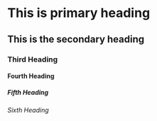 # This is primary heading
## This is the secondary heading
### Third Heading
#### Fourth Heading
##### Fifth Heading
###### Sixth Heading
